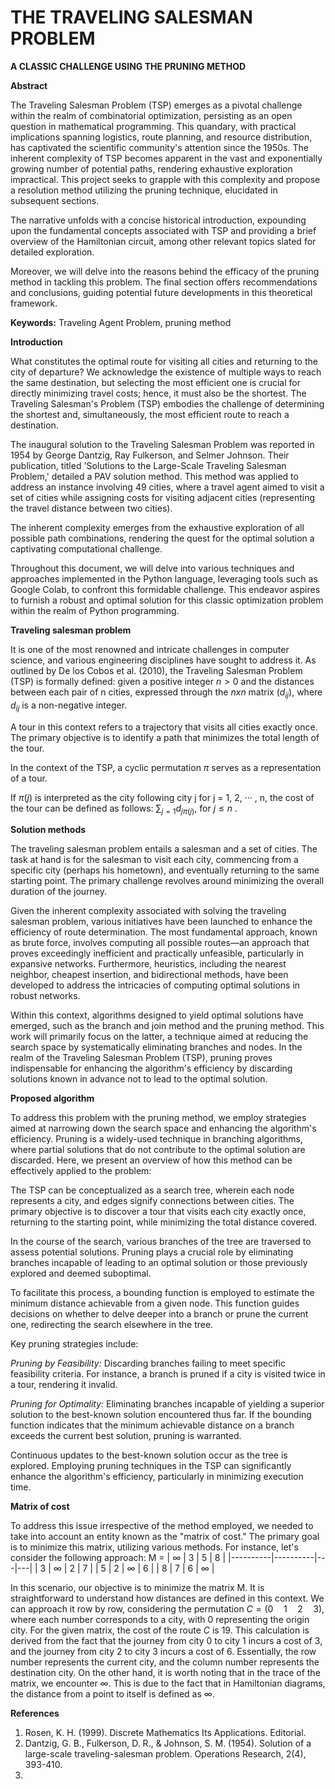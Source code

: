 # THE TRAVELING SALESMAN PROBLEM
**A CLASSIC CHALLENGE USING THE PRUNING METHOD**

**Abstract** 
<div class=text-justify>
The Traveling Salesman Problem (TSP) emerges as a pivotal challenge within the realm of combinatorial optimization, persisting as an open question in mathematical programming. This quandary, with practical implications spanning logistics, route planning, and resource distribution, has captivated the scientific community's attention since the 1950s. The inherent complexity of TSP becomes apparent in the vast and exponentially growing number of potential paths, rendering exhaustive exploration impractical. This project seeks to grapple with this complexity and propose a resolution method utilizing the pruning technique, elucidated in subsequent sections.
</div>

The narrative unfolds with a concise historical introduction, expounding upon the fundamental concepts associated with TSP and providing a brief overview of the Hamiltonian circuit, among other relevant topics slated for detailed exploration.

Moreover, we will delve into the reasons behind the efficacy of the pruning method in tackling this problem. The final section offers recommendations and conclusions, guiding potential future developments in this theoretical framework.

**Keywords:** Traveling Agent Problem, pruning method

**Introduction**

What constitutes the optimal route for visiting all cities and returning to the city of departure? We acknowledge the existence of multiple ways to reach the same destination, but selecting the most efficient one is crucial for directly minimizing travel costs; hence, it must also be the shortest. The Traveling Salesman's Problem (TSP) embodies the challenge of determining the shortest and, simultaneously, the most efficient route to reach a destination.

The inaugural solution to the Traveling Salesman Problem was reported in 1954 by George Dantzig, Ray Fulkerson, and Selmer Johnson. Their publication, titled 'Solutions to the Large-Scale Traveling Salesman Problem,' detailed a PAV solution method. This method was applied to address an instance involving 49 cities, where a travel agent aimed to visit a set of cities while assigning costs for visiting adjacent cities (representing the travel distance between two cities).

The inherent complexity emerges from the exhaustive exploration of all possible path combinations, rendering the quest for the optimal solution a captivating computational challenge.

Throughout this document, we will delve into various techniques and approaches implemented in the Python language, leveraging tools such as Google Colab, to confront this formidable challenge. This endeavor aspires to furnish a robust and optimal solution for this classic optimization problem within the realm of Python programming.

**Traveling salesman problem**

It is one of the most renowned and intricate challenges in computer science, and various engineering disciplines have sought to address it. As outlined by De los Cobos et al. (2010), the Traveling Salesman Problem (TSP) is formally defined: given a positive integer  $n>0$ and the distances between each pair of n cities, expressed through the $n x n$ matrix $(d_{ij})$, where $d_{ij}$ is a non-negative integer. 

A tour in this context refers to a trajectory that visits all cities exactly once. The primary objective is to identify a path that minimizes the total length of the tour.

In the context of the TSP, a cyclic permutation $\pi$ serves as a representation of a tour. 

If $\pi(j)$ is interpreted as the city following city j for j = 1, 2, ··· , n, the cost of the tour can be defined as follows:
$\sum_{j=1}d_{j\pi (j)}$, for $j \leq n$ .

**Solution methods**

The traveling salesman problem entails a salesman and a set of cities. The task at hand is for the salesman to visit each city, commencing from a specific city (perhaps his hometown), and eventually returning to the same starting point. The primary challenge revolves around minimizing the overall duration of the journey.

Given the inherent complexity associated with solving the traveling salesman problem, various initiatives have been launched to enhance the efficiency of route determination. The most fundamental approach, known as brute force, involves computing all possible routes—an approach that proves exceedingly inefficient and practically unfeasible, particularly in expansive networks. Furthermore, heuristics, including the nearest neighbor, cheapest insertion, and bidirectional methods, have been developed to address the intricacies of computing optimal solutions in robust networks.

Within this context, algorithms designed to yield optimal solutions have emerged, such as the branch and join method and the pruning method. This work will primarily focus on the latter, a technique aimed at reducing the search space by systematically eliminating branches and nodes. In the realm of the Traveling Salesman Problem (TSP), pruning proves indispensable for enhancing the algorithm's efficiency by discarding solutions known in advance not to lead to the optimal solution.

**Proposed algorithm**

To address this problem with the pruning method, we employ strategies aimed at narrowing down the search space and enhancing the algorithm's efficiency. Pruning is a widely-used technique in branching algorithms, where partial solutions that do not contribute to the optimal solution are discarded. Here, we present an overview of how this method can be effectively applied to the problem:

The TSP can be conceptualized as a search tree, wherein each node represents a city, and edges signify connections between cities. The primary objective is to discover a tour that visits each city exactly once, returning to the starting point, while minimizing the total distance covered.

In the course of the search, various branches of the tree are traversed to assess potential solutions. Pruning plays a crucial role by eliminating branches incapable of leading to an optimal solution or those previously explored and deemed suboptimal.

To facilitate this process, a bounding function is employed to estimate the minimum distance achievable from a given node. This function guides decisions on whether to delve deeper into a branch or prune the current one, redirecting the search elsewhere in the tree.

Key pruning strategies include:

*Pruning by Feasibility:* Discarding branches failing to meet specific feasibility criteria. For instance, a branch is pruned if a city is visited twice in a tour, rendering it invalid.

*Pruning for Optimality:* Eliminating branches incapable of yielding a superior solution to the best-known solution encountered thus far. If the bounding function indicates that the minimum achievable distance on a branch exceeds the current best solution, pruning is warranted.

Continuous updates to the best-known solution occur as the tree is explored. Employing pruning techniques in the TSP can significantly enhance the algorithm's efficiency, particularly in minimizing execution time.

__Matrix of cost__

To address this issue irrespective of the method employed, we needed to take into account an entity known as the "matrix of cost." The primary goal is to minimize this matrix, utilizing various methods. For instance, let's consider the following approach:
M =
| $\infty$ | 3 | 5 | 8 |
|----------|----------|---|---|
| 3 | $\infty$ | 2 | 7 |
| 5 | 2 | $\infty$ | 6 |
| 8 | 7 | 6 | $\infty$ |

In this scenario, our objective is to minimize the matrix M. It is straightforward to understand how distances are defined in this context. We can approach it row by row, considering the permutation $C = (0 \quad 1 \quad 2 \quad 3)$, where each number corresponds to a city, with 0 representing the origin city. For the given matrix, the cost of the route $C$ is 19. This calculation is derived from the fact that the journey from city 0 to city 1 incurs a cost of 3, and the journey from city 2 to city 3 incurs a cost of 6. Essentially, the row number represents the current city, and the column number represents the destination city. On the other hand, it is worth noting that in the trace of the matrix, we encounter 
$\infty$. This is due to the fact that in Hamiltonian diagrams, the distance from a point to itself is defined as $\infty$.







</div>

**References**

1. Rosen, K. H. (1999). Discrete Mathematics Its Applications. Editorial.
2. Dantzig, G. B., Fulkerson, D. R., & Johnson, S. M. (1954). Solution of a large-scale traveling-salesman problem. Operations Research, 2(4), 393-410.
3. 


